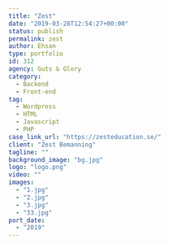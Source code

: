 ```yaml
---
title: "Zest"
date: "2019-03-28T12:54:27+00:00"
status: publish
permalink: zest
author: Ehsan
type: portfolio
id: 312
agency: Guts & Glory
category:
  - Backend
  - Front-end
tag:
  - Wordpress
  - HTML
  - Javascript
  - PHP
case_link_url: "https://zesteducation.se/"
client: "Zest Bemanning"
tagline: ""
background_image: "bg.jpg"
logo: "logo.png"
video: ""
images:
  - "1.jpg"
  - "2.jpg"
  - "3.jpg"
  - "33.jpg"
port_date:
  - "2019"
---
```

